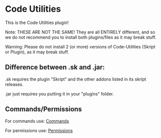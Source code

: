 # Code Utilities
This is the Code Utilities plugin!

Note: THESE ARE NOT THE SAME! They are all ENTIRELY different, and so we do not recommend you to install both plugins/files as it may break stuff.

Warning: Please do not install 2 (or more) versions of Code-Utilities (Skript or Plugin), as it may break stuff.

## Difference between .sk and .jar:

.sk requires the plugin "Skript" and the other addons listed in its skript releases.

.jar just requires you putting it in your "plugins" folder.

## Commands/Permissions

For commands use: <a href="https://github.com/not-coded/Code-Utilities/wiki/Commands">Commands</a>

For permissions use: <a href="https://github.com/not-coded/Code-Utilities/wiki/Permissions">Permissions</a>


